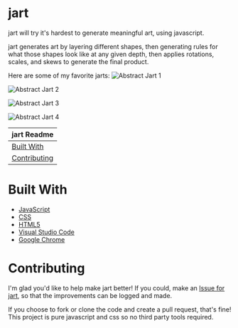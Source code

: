 # jart
jart will try it's hardest to generate meaningful art, using javascript.

jart generates art by layering different shapes, then generating rules for what those shapes look like at any given depth, then applies rotations, scales, and skews to generate the final product.

Here are some of my favorite jarts:
![Abstract Jart 1](https://evangipson.com/jart/jart-02.png)

![Abstract Jart 2](https://evangipson.com/jart/jart-03.png)

![Abstract Jart 3](https://evangipson.com/jart/jart-04.png)

![Abstract Jart 4](https://evangipson.com/jart/jart-05.png)

| jart Readme |
|---|
| [Built With](#built-with) |
| [Contributing](#contributing) |

# Built With
* [JavaScript](https://developer.mozilla.org/en-US/docs/Web/JavaScript)
* [CSS](https://developer.mozilla.org/en-US/docs/Web/CSS)
* [HTML5](https://developer.mozilla.org/en-US/docs/Web/Guide/HTML/HTML5)
* [Visual Studio Code](https://code.visualstudio.com/)
* [Google Chrome](https://www.google.com/chrome/)

# Contributing
I'm glad you'd like to help make jart better! If you could, make an [Issue for jart](https://github.com/evangipson/jart/issues), so that the improvements can be logged and made.

If you choose to fork or clone the code and create a pull request, that's fine! This project is pure javascript and css so no third party tools required.
